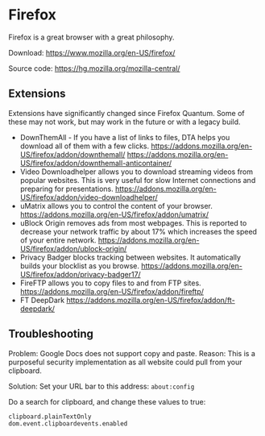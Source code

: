 # Firefox

Firefox is a great browser with a great philosophy.

Download: https://www.mozilla.org/en-US/firefox/

Source code: https://hg.mozilla.org/mozilla-central/

## Extensions

Extensions have significantly changed since Firefox Quantum.  Some of these may
not work, but may work in the future or with a legacy build.

- DownThemAll - If you have a list of links to files, DTA helps you download all
  of them with a few clicks.
  https://addons.mozilla.org/en-US/firefox/addon/downthemall/
  https://addons.mozilla.org/en-US/firefox/addon/downthemall-anticontainer/
- Video Downloadhelper allows you to download streaming videos from popular
  websites.  This is very useful for slow Internet connections and preparing for
  presentations.
  https://addons.mozilla.org/en-US/firefox/addon/video-downloadhelper/
- uMatrix allows you to control the content of your browser.
  https://addons.mozilla.org/en-US/firefox/addon/umatrix/
- uBlock Origin removes ads from most webpages.  This is reported to decrease
  your network traffic by about 17% which increases the speed of your entire
  network.
  https://addons.mozilla.org/en-US/firefox/addon/ublock-origin/
- Privacy Badger blocks tracking between websites.  It automatically builds your
  blocklist as you browse.
  https://addons.mozilla.org/en-US/firefox/addon/privacy-badger17/
- FireFTP allows you to copy files to and from FTP sites.
  https://addons.mozilla.org/en-US/firefox/addon/fireftp/
- FT DeepDark
  https://addons.mozilla.org/en-US/firefox/addon/ft-deepdark/

## Troubleshooting

Problem: Google Docs does not support copy and paste.  Reason: This is a
purposeful security implementation as all website could pull from your
clipboard.

Solution: Set your URL bar to this address: ```about:config```

Do a search for clipboard, and change these values to true:

```
clipboard.plainTextOnly
dom.event.clipboardevents.enabled
```
